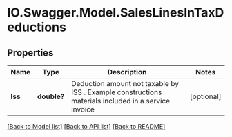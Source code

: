 # IO.Swagger.Model.SalesLinesInTaxDeductions
## Properties

Name | Type | Description | Notes
------------ | ------------- | ------------- | -------------
**Iss** | **double?** | Deduction amount not taxable by ISS . Example constructions materials included in a service invoice | [optional] 

[[Back to Model list]](../README.md#documentation-for-models) [[Back to API list]](../README.md#documentation-for-api-endpoints) [[Back to README]](../README.md)

